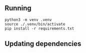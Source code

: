 ## Running

```
python3 -m venv .venv
source ./.venv/bin/activate
pip install -r requirements.txt
```

## Updating dependencies


